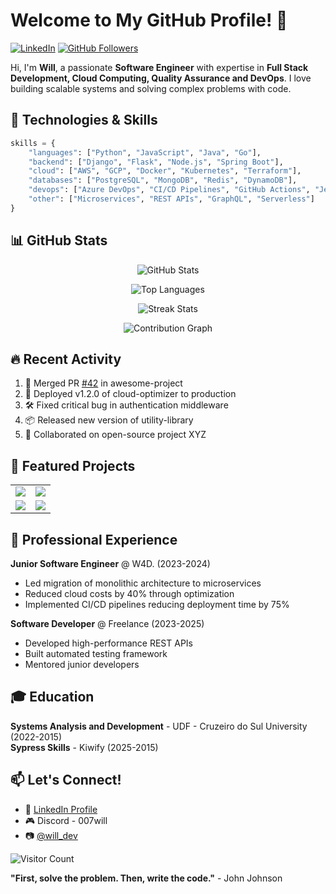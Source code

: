 # Welcome to My GitHub Profile! 👋

[![LinkedIn](https://img.shields.io/badge/LinkedIn-0077B5?style=for-the-badge&logo=linkedin&logoColor=white)](https://br.linkedin.com/in/007will)
[![GitHub Followers](https://img.shields.io/github/followers/007will?label=Follow&style=for-the-badge)](https://github.com/007will?tab=followers)

Hi, I'm **Will**, a passionate **Software Engineer** with expertise in **Full Stack Development, Cloud Computing, Quality Assurance and DevOps**. I love building scalable systems and solving complex problems with code.

## 🚀 Technologies & Skills

```python
skills = {
    "languages": ["Python", "JavaScript", "Java", "Go"],
    "backend": ["Django", "Flask", "Node.js", "Spring Boot"],
    "cloud": ["AWS", "GCP", "Docker", "Kubernetes", "Terraform"],
    "databases": ["PostgreSQL", "MongoDB", "Redis", "DynamoDB"],
    "devops": ["Azure DevOps", "CI/CD Pipelines", "GitHub Actions", "Jenkins", "ArgoCD"],
    "other": ["Microservices", "REST APIs", "GraphQL", "Serverless"]
}
```

## 📊 GitHub Stats

<div align="center">
  
  ![GitHub Stats](https://github-readme-stats.vercel.app/api?username=007will&show_icons=true&theme=radical&hide_border=true)
  
  ![Top Languages](https://github-readme-stats.vercel.app/api/top-langs/?username=007will&layout=compact&theme=radical&hide_border=true)
  
  ![Streak Stats](https://streak-stats.demolab.com/?user=007will&theme=radical&hide_border=true)
  
  ![Contribution Graph](https://activity-graph.herokuapp.com/graph?username=007will&theme=react-dark&hide_border=true&area=true)
</div>

## 🔥 Recent Activity

<!--START_SECTION:activity-->
1. 🎉 Merged PR [#42](https://github.com/007will/awesome-project/pull/42) in awesome-project
2. 🚀 Deployed v1.2.0 of cloud-optimizer to production
3. 🛠️ Fixed critical bug in authentication middleware
4. 📦 Released new version of utility-library
5. 👥 Collaborated on open-source project XYZ
<!--END_SECTION:activity-->

## 🌟 Featured Projects

<table>
  <tr>
    <td align="center">
      <a href="https://github.com/007will/lojinha">
        <img src="https://github-readme-stats.vercel.app/api/pin/?username=007will&repo=cloud-optimizer&theme=dark" />
      </a>
    </td>
    <td align="center">
      <a href="https://github.com/007will/playground">
        <img src="https://github-readme-stats.vercel.app/api/pin/?username=007will&repo=microservice-framework&theme=dark" />
      </a>
    </td>
  </tr>
  <tr>
    <td align="center">
      <a href="https://github.com/007will/gitInit">
        <img src="https://github-readme-stats.vercel.app/api/pin/?username=007will&repo=devops-automation&theme=dark" />
      </a>
    </td>
    <td align="center">
      <a href="https://github.com/007will/translated-content">
        <img src="https://github-readme-stats.vercel.app/api/pin/?username=007will&repo=data-pipeline&theme=dark" />
      </a>
    </td>
  </tr>
</table>

## 💼 Professional Experience

**Junior Software Engineer** @ W4D. (2023-2024)  
- Led migration of monolithic architecture to microservices
- Reduced cloud costs by 40% through optimization
- Implemented CI/CD pipelines reducing deployment time by 75%

**Software Developer** @ Freelance (2023-2025)  
- Developed high-performance REST APIs
- Built automated testing framework
- Mentored junior developers

## 🎓 Education

**Systems Analysis and Development** - UDF - Cruzeiro do Sul University (2022-2015)  
**Sypress Skills** - Kiwify (2025-2015)

## 📫 Let's Connect!

- 💼 [LinkedIn Profile](https://br.linkedin.com/in/007will)
- 🎮 Discord - 007will
- 📷 [@will_dev](https://www.instagram.com/willams.dev)

![Visitor Count](https://komarev.com/ghpvc/?username=007will&label=Profile%20Views&color=blueviolet&style=flat)

**"First, solve the problem. Then, write the code."** - John Johnson
